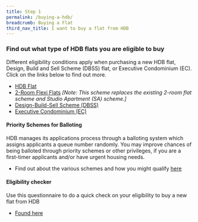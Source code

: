 ```yaml
---
title: Step 1
permalink: /buying-a-hdb/
breadcrumb: Buying a Flat
third_nav_title: I want to buy a flat from HDB
---
```


### Find out what type of HDB flats you are eligible to buy

Different eligibility conditions apply when purchasing a new HDB flat, Design, Build and Sell Scheme (DBSS) flat, or Executive Condominium (EC). Click on the links below to find out more.

  - [HDB Flat](https://hdb.gov.sg/cs/infoweb/residential/buying-a-flat/new/hdb-flat)
  - [2-Room Flexi Flats](https://www.hdb.gov.sg/cs/infoweb/residential/buying-a-flat/new/2room-flexi-flats) *[Note: This scheme replaces the existing 2-room flat scheme and Studio Apartment (SA) scheme.]*
  - [Design-Build-Sell Scheme (DBSS)](https://hdb.gov.sg/cs/infoweb/residential/buying-a-flat/new/dbss-flat)
  - [Executive Condominium (EC)](https://hdb.gov.sg/cs/infoweb/residential/buying-a-flat/new/eligibility/executive-condominiums)

#### Priority Schemes for Balloting

HDB manages its applications process through a balloting system which assigns applicants a queue number randomly. You may improve chances of being balloted through priority schemes or other privileges, if you are a first-timer applicants and/or have urgent housing needs.

  - Find out about the various schemes and how you might qualify [here](https://hdb.gov.sg/cs/infoweb/residential/buying-a-flat/new/eligibility/priority-schemes)
  
#### Eligibility checker

Use this questionnaire to do a quick check on your eligibility to buy a new flat from HDB

  - [Found here](https://services2.hdb.gov.sg/webapp/BP13EligCheck/BP13SHome?strSystem=CHECK)
